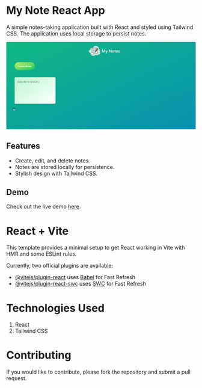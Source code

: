 # My Note React App

A simple notes-taking application built with React and styled using Tailwind CSS. The application uses local storage to persist notes.

![App Screenshot](./assets/image.JPG)

## Features

- Create, edit, and delete notes.
- Notes are stored locally for persistence.
- Stylish design with Tailwind CSS.

## Demo

Check out the live demo [here](https://my-note-react-tailwind.vercel.app/).

# React + Vite

This template provides a minimal setup to get React working in Vite with HMR and some ESLint rules.

Currently, two official plugins are available:

- [@vitejs/plugin-react](https://github.com/vitejs/vite-plugin-react/blob/main/packages/plugin-react/README.md) uses [Babel](https://babeljs.io/) for Fast Refresh
- [@vitejs/plugin-react-swc](https://github.com/vitejs/vite-plugin-react-swc) uses [SWC](https://swc.rs/) for Fast Refresh

# Technologies Used

1. React
2. Tailwind CSS

# Contributing

If you would like to contribute, please fork the repository and submit a pull request.